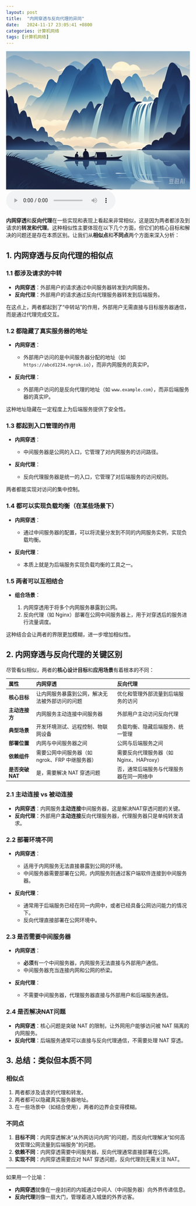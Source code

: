 ```yaml
---
layout: post
title:  "内网穿透与反向代理的异同"
date:   2024-11-17 23:05:41 +0800
categories: 计算机网络
tags: [计算机网络]
---
```

![描述图片](/asset/img/1.png)
<audio controls autoplay>
  <source src="/asset/mp3/a2.mp3" type="audio/mpeg">
</audio>

**内网穿透**和**反向代理**在一些实现和表现上看起来非常相似，这是因为两者都涉及到请求的**转发和代理**。这种相似性主要体现在以下几个方面，但它们的核心目标和解决的问题还是存在本质区别。让我们从**相似点**和**不同点**两个方面来深入分析：

## **1. 内网穿透与反向代理的相似点**

### **1.1 都涉及请求的中转**

*   **内网穿透**：外部用户的请求通过中间服务器转发到内网服务。
*   **反向代理**：外部用户的请求通过反向代理服务器转发到后端服务。

在这点上，两者都起到了“中转站”的作用，外部用户无需直接与目标服务器通信，而是通过代理完成交互。

### **1.2 都隐藏了真实服务器的地址**

*   **内网穿透**：

    *   外部用户访问的是中间服务器分配的地址（如 `https://abcd1234.ngrok.io`），而非内网服务的真实IP。
*   **反向代理**：

    *   外部用户访问的是反向代理的地址（如 `www.example.com`），而非后端服务器的真实IP。

这种地址隐藏在一定程度上为后端服务提供了安全性。

### **1.3 都起到入口管理的作用**

*   **内网穿透**：

    *   中间服务器是公网的入口，它管理了对内网服务的访问路径。
*   **反向代理**：

    *   反向代理服务器是统一的入口，它管理了对后端服务的访问规则。

两者都能实现对访问的集中控制。

### **1.4 都可以实现负载均衡（在某些场景下）**

*   **内网穿透**：

    *   通过中间服务器的配置，可以将流量分发到不同的内网服务实例，实现负载均衡。
*   **反向代理**：

    *   本质上就是为后端服务实现负载均衡的工具之一。

### **1.5 两者可以互相结合**

*   **组合场景**：

    1.  内网穿透用于将多个内网服务暴露到公网。
    2.  反向代理（如 Nginx）部署在公网中间服务器上，用于对穿透后的服务进行流量调度。

这种结合会让两者的界限更加模糊，进一步增加相似性。

## **2. 内网穿透与反向代理的关键区别**

尽管看似相似，两者的**核心设计目标**和**应用场景**有着根本的不同：

| **属性**      | **内网穿透**                     | **反向代理**                   |
| :---------- | :--------------------------- | :------------------------- |
| **核心目标**    | 让内网服务暴露到公网，解决无法被外部访问的问题      | 优化和管理外部流量到后端服务的访问          |
| **主动连接方**   | 内网服务主动连接中间服务器                | 外部用户主动访问反向代理               |
| **典型场景**    | 开发环境测试、远程控制、物联网设备            | 负载均衡、隐藏后端服务、统一管理           |
| **部署位置**    | 内网与中间服务器之间                   | 公网与后端服务之间                  |
| **依赖组件**    | 需要公网中间服务器（如 ngrok、FRP 中继服务器） | 需要反向代理服务器（如 Nginx、HAProxy） |
| **是否突破NAT** | 是，需要解决 NAT 穿透问题              | 否，通常后端服务与代理服务器在同一网络中       |

### **2.1 主动连接 vs 被动连接**

*   **内网穿透**：内网服务**主动连接**中间服务器，这是解决NAT穿透问题的关键。
*   **反向代理**：外部用户**主动连接**反向代理服务器，代理服务器只是单纯转发请求。

### **2.2 部署环境不同**

*   **内网穿透**：

    *   适用于内网服务无法直接暴露到公网的环境。
    *   中间服务器需要部署在公网，内网服务则通过客户端软件连接到中间服务器。
*   **反向代理**：

    *   通常用于后端服务已经在同一内网中，或者已经具备公网访问能力的情况下。
    *   反向代理直接部署在公网环境中。

### **2.3 是否需要中间服务器**

*   **内网穿透**：

    *   **必须**有一个中间服务器，内网服务无法直接与外部用户通信。
    *   中间服务器充当连接内网和公网的桥梁。
*   **反向代理**：

    *   不需要中间服务器，代理服务器直接与外部用户和后端服务通信。

### **2.4 是否解决NAT问题**

*   **内网穿透**：核心问题是突破 NAT 的限制，让外网用户能够访问被 NAT 隔离的内网服务。
*   **反向代理**：后端服务通常可以直接与反向代理通信，不需要处理 NAT 穿透。

## **3. 总结：类似但本质不同**

### **相似点**

1.  两者都涉及请求的代理和转发。
2.  两者都可以隐藏真实服务器地址。
3.  在一些场景中（如结合使用），两者的边界会变得模糊。

### **不同点**

1.  **目标不同**：内网穿透解决“从外网访问内网”的问题，而反向代理解决“如何高效管理公网流量到后端服务”的问题。
2.  **依赖不同**：内网穿透需要中间服务器，反向代理通常直接部署在公网。
3.  **实现不同**：内网穿透需要应对 NAT 穿透问题，反向代理则无需关注 NAT。

***

如果用一个比喻：

*   **内网穿透**就像在一座封闭的内城通过中间人（中间服务器）向外界传递信息。
*   **反向代理**则像一扇大门，管理着进入城堡的外界访客。

